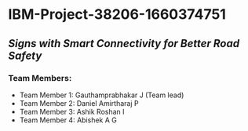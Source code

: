 ﻿# IBM-Project-38206-1660374751
## *Signs with Smart Connectivity for Better Road Safety*
### Team Members:

* Team Member 1: Gauthamprabhakar J (Team lead)<br/>
* Team Member 2: Daniel Amirtharaj P <br/>
* Team Member 3: Ashik Roshan I <br/>
* Team Member 4: Abishek A G <br/>
